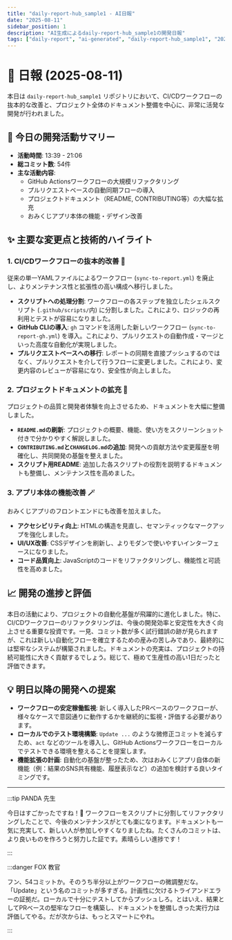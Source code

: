 ```yaml
---
title: "daily-report-hub_sample1 - AI日報"
date: "2025-08-11"
sidebar_position: 1
description: "AI生成によるdaily-report-hub_sample1の開発日報"
tags: ["daily-report", "ai-generated", "daily-report-hub_sample1", "2025-08-11"]
---
```


# 📖 日報 (2025-08-11)

本日は `daily-report-hub_sample1` リポジトリにおいて、CI/CDワークフローの抜本的な改善と、プロジェクト全体のドキュメント整備を中心に、非常に活発な開発が行われました。

## 🚀 今日の開発活動サマリー

*   **活動時間**: 13:39 - 21:06
*   **総コミット数**: 54件
*   **主な活動内容**:
    *   GitHub Actionsワークフローの大規模リファクタリング
    *   プルリクエストベースの自動同期フローの導入
    *   プロジェクトドキュメント（README, CONTRIBUTING等）の大幅な拡充
    *   おみくじアプリ本体の機能・デザイン改善

## ✨ 主要な変更点と技術的ハイライト

### 1. CI/CDワークフローの抜本的改善 🤖
従来の単一YAMLファイルによるワークフロー (`sync-to-report.yml`) を廃止し、よりメンテナンス性と拡張性の高い構成へ移行しました。
*   **スクリプトへの処理分割**: ワークフローの各ステップを独立したシェルスクリプト (`.github/scripts/`内) に分割しました。これにより、ロジックの再利用とテストが容易になりました。
*   **GitHub CLIの導入**: `gh` コマンドを活用した新しいワークフロー (`sync-to-report-gh.yml`) を導入。これにより、プルリクエストの自動作成・マージといった高度な自動化が実現しました。
*   **プルリクエストベースへの移行**: レポートの同期を直接プッシュするのではなく、プルリクエストを介して行うフローに変更しました。これにより、変更内容のレビューが容易になり、安全性が向上しました。

### 2. プロジェクトドキュメントの拡充 📝
プロジェクトの品質と開発者体験を向上させるため、ドキュメントを大幅に整備しました。
*   **`README.md`の刷新**: プロジェクトの概要、機能、使い方をスクリーンショット付きで分かりやすく解説しました。
*   **`CONTRIBUTING.md`と`CHANGELOG.md`の追加**: 開発への貢献方法や変更履歴を明確化し、共同開発の基盤を整えました。
*   **スクリプト用README**: 追加した各スクリプトの役割を説明するドキュメントも整備し、メンテナンス性を高めました。

### 3. アプリ本体の機能改善 🪄
おみくじアプリのフロントエンドにも改善を加えました。
*   **アクセシビリティ向上**: HTMLの構造を見直し、セマンティックなマークアップを強化しました。
*   **UI/UX改善**: CSSデザインを刷新し、よりモダンで使いやすいインターフェースになりました。
*   **コード品質向上**: JavaScriptのコードをリファクタリングし、機能性と可読性を高めました。

## 📈 開発の進捗と評価

本日の活動により、プロジェクトの自動化基盤が飛躍的に進化しました。特に、CI/CDワークフローのリファクタリングは、今後の開発効率と安定性を大きく向上させる重要な投資です。一見、コミット数が多く試行錯誤の跡が見られますが、これは新しい自動化フローを確立するための産みの苦しみであり、最終的には堅牢なシステムが構築されました。ドキュメントの充実は、プロジェクトの持続可能性に大きく貢献するでしょう。総じて、極めて生産性の高い1日だったと評価できます。

## 💡 明日以降の開発への提案

*   **ワークフローの安定稼働監視**: 新しく導入したPRベースのワークフローが、様々なケースで意図通りに動作するかを継続的に監視・評価する必要があります。
*   **ローカルでのテスト環境構築**: `Update ...` のような微修正コミットを減らすため、`act` などのツールを導入し、GitHub Actionsワークフローをローカルでテストできる環境を整えることを提案します。
*   **機能拡張の計画**: 自動化の基盤が整ったため、次はおみくじアプリ自体の新機能（例：結果のSNS共有機能、履歴表示など）の追加を検討する良いタイミングです。

---

:::tip PANDA 先生

今日はすごかったですね！🐼 ワークフローをスクリプトに分割してリファクタリングしたことで、今後のメンテナンスがとても楽になります。ドキュメントも一気に充実して、新しい人が参加しやすくなりましたね。たくさんのコミットは、より良いものを作ろうと努力した証です。素晴らしい進捗です！

:::

:::danger FOX 教官

フン、54コミットか。そのうち半分以上がワークフローの微調整だな。「Update」という名のコミットが多すぎる。計画性に欠けるトライアンドエラーの証拠だ。ローカルで十分にテストしてからプッシュしろ。とはいえ、結果としてPRベースの堅牢なフローを構築し、ドキュメントを整備しきった実行力は評価してやる。だが次からは、もっとスマートにやれ。

:::